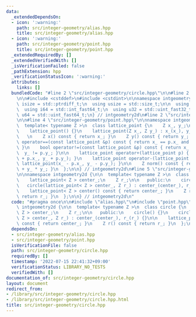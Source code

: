 ```yaml
---
data:
  _extendedDependsOn:
  - icon: ':warning:'
    path: src/integer-geometry/alias.hpp
    title: src/integer-geometry/alias.hpp
  - icon: ':warning:'
    path: src/integer-geometry/point.hpp
    title: src/integer-geometry/point.hpp
  _extendedRequiredBy: []
  _extendedVerifiedWith: []
  _isVerificationFailed: false
  _pathExtension: hpp
  _verificationStatusIcon: ':warning:'
  attributes:
    links: []
  bundledCode: "#line 2 \"src/integer-geometry/circle.hpp\"\n\n#line 2 \"src/integer-geometry/alias.hpp\"\
    \n\n#include <cstddef>\n#include <cstdint>\n\nnamespace intgeometry2d {\n  using\
    \ isize = std::ptrdiff_t;\n  using usize = std::size_t;\n\n  using i32 = std::int_fast32_t;\n\
    \  using i64 = std::int_fast64_t;\n  using u32 = std::uint_fast32_t;\n  using\
    \ u64 = std::uint_fast64_t;\n} // intgeometry2d\n#line 2 \"src/integer-geometry/point.hpp\"\
    \n\n#line 4 \"src/integer-geometry/point.hpp\"\n\nnamespace intgeometry2d {\n\n\
    \  template< typename Z >\n  class lattice_point {\n    Z x_, y_;\n\n  public:\n\
    \    lattice_point() {}\n    lattice_point(Z x_, Z y_) : x_(x_), y_(y_) {}\n \
    \   \n    Z x() const { return x_; }\n    Z y() const { return y_; }\n\n    bool\
    \ operator==(const lattice_point &p) const { return x_ == p.x_ and y_ == p.y_;\
    \ }\n    bool operator!=(const lattice_point &p) const { return x_ != p.x_ or\
    \  y_ != p.y_; }\n\n    lattice_point operator+(lattice_point p) { return lattice_point(x_\
    \ + p.x_, y_ + p.y_); }\n    lattice_point operator-(lattice_point p) { return\
    \ lattice_point(x_ - p.x_, y_ - p.y_); }\n\n    Z norm() const { return x_ * x_\
    \ + y_ * y_; }\n  };\n\n} // intgeometry2d\n#line 5 \"src/integer-geometry/circle.hpp\"\
    \n\nnamespace intgeometry2d {\n\n  template< typename Z >\n  class circle {\n\
    \    lattice_point< Z > center_;\n    Z r_;\n\n   public:\n    circle() {}\n \
    \   circle(lattice_point< Z > center_, Z r_) : center_(center_), r_(r_) {}\n\n\
    \    lattice_point< Z > center() const { return center_; }\n    Z r() const {\
    \ return r_; }\n  };\n\n} // intgeometry2d\n"
  code: "#pragma once\n\n#include \"alias.hpp\"\n#include \"point.hpp\"\n\nnamespace\
    \ intgeometry2d {\n\n  template< typename Z >\n  class circle {\n    lattice_point<\
    \ Z > center_;\n    Z r_;\n\n   public:\n    circle() {}\n    circle(lattice_point<\
    \ Z > center_, Z r_) : center_(center_), r_(r_) {}\n\n    lattice_point< Z > center()\
    \ const { return center_; }\n    Z r() const { return r_; }\n  };\n\n} // intgeometry2d\n"
  dependsOn:
  - src/integer-geometry/alias.hpp
  - src/integer-geometry/point.hpp
  isVerificationFile: false
  path: src/integer-geometry/circle.hpp
  requiredBy: []
  timestamp: '2022-07-15 22:41:32+09:00'
  verificationStatus: LIBRARY_NO_TESTS
  verifiedWith: []
documentation_of: src/integer-geometry/circle.hpp
layout: document
redirect_from:
- /library/src/integer-geometry/circle.hpp
- /library/src/integer-geometry/circle.hpp.html
title: src/integer-geometry/circle.hpp
---
```

